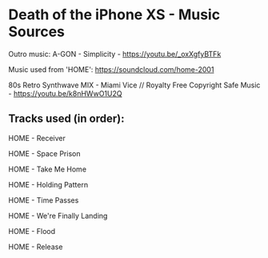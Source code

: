 # Death of the iPhone XS - Music Sources

Outro music:
A-GON - Simplicity - https://youtu.be/_oxXgfyBTFk

Music used from 'HOME': https://soundcloud.com/home-2001

80s Retro Synthwave MIX - Miami Vice // Royalty Free Copyright Safe Music - https://youtu.be/k8nHWwO1U2Q

## Tracks used (in order):

HOME - Receiver

HOME - Space Prison

HOME - Take Me Home

HOME - Holding Pattern

HOME - Time Passes

HOME - We're Finally Landing

HOME - Flood

HOME - Release
